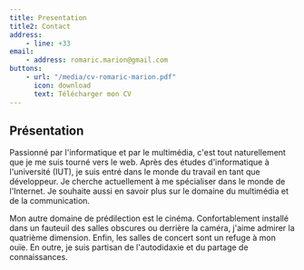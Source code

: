 ```yaml
---
title: Presentation
title2: Contact
address:
    - line: +33 
email:
    - address: romaric.marion@gmail.com
buttons:
    - url: "/media/cv-romaric-marion.pdf"
      icon: download
      text: Télécharger mon CV
---
```

## Présentation

Passionné par l'informatique et par le multimédia, c'est tout naturellement que je me suis tourné vers le web. Après des études d'informatique à l'université (IUT), je suis entré dans le monde du travail en tant que développeur. Je cherche actuellement à me spécialiser dans le monde de l'Internet. Je souhaite aussi en savoir plus sur le domaine du multimédia et de la communication.

Mon autre domaine de prédilection est le cinéma. Confortablement installé dans un fauteuil des salles obscures ou derrière la caméra, j'aime admirer la quatrième dimension. Enfin, les salles de concert sont un refuge à mon ouïe.
En outre, je suis partisan de l'autodidaxie et du partage de connaissances.
